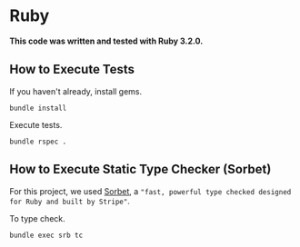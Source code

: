 # Ruby

**This code was written and tested with Ruby 3.2.0.**

## How to Execute Tests

If you haven't already, install gems.
```
bundle install
```

Execute tests.
```
bundle rspec .
```

## How to Execute Static Type Checker (Sorbet)

For this project, we used [Sorbet](https://sorbet.org/), a `"fast, powerful type checked designed for Ruby and built by Stripe"`.

To type check.
```
bundle exec srb tc 
```
